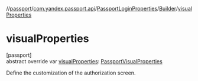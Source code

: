 //[passport](../../../../index.md)/[com.yandex.passport.api](../../index.md)/[PassportLoginProperties](../index.md)/[Builder](index.md)/[visualProperties](visual-properties.md)

# visualProperties

[passport]\
abstract override var [visualProperties](visual-properties.md): [PassportVisualProperties](../../-passport-visual-properties/index.md)

Define the customization of the authorization screen.
